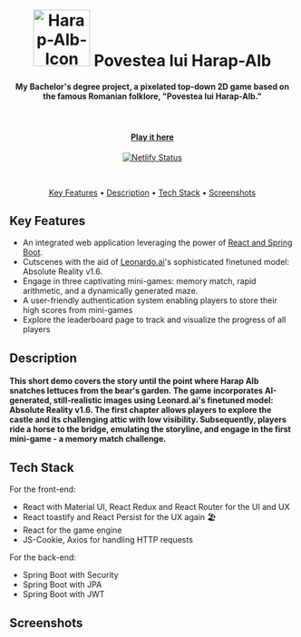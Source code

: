 <h1 align="center">
    <img src="https://github.com/VadeanFlaviuAlexandru/Bachelor_Project___Povestea_Lui_HarapAlb/assets/103831098/b4c2f305-c8cd-4701-b9dd-4f4aa00f3666" alt="Harap-Alb-Icon" width="100">
    Povestea lui Harap-Alb
  <br>
  <h4 align="center">My Bachelor's degree project, a pixelated top-down 2D game based on the famous Romanian folklore, "Povestea lui Harap-Alb." </h4>
  <br>
  <h4 align="center"><a href="https://povestea-lui-harap-alb.netlify.app/" target="_blank">Play it here</a></h4>
  <div align="center">
      
  [![Netlify Status](https://api.netlify.com/api/v1/badges/28350981-c0dd-41dd-a471-1418d33ccafe/deploy-status)](https://app.netlify.com/sites/povestea-lui-harap-alb/deploys)
  
  </div>  
  <br>
</h1>
<p align="center">
  <a href="#key-features">Key Features</a> •
  <a href="#description">Description</a> •
    <a href="#tech-stack">Tech Stack</a> •
    <a href="#screenshots">Screenshots</a>
</p>

## Key Features

* An integrated web application leveraging the power of <a href="#tech-stack">React and Spring Boot</a>.
* Cutscenes with the aid of <a href="https://leonardo.ai/" target="_blank">Leonardo.ai</a>'s sophisticated finetuned model: Absolute Reality v1.6.
* Engage in three captivating mini-games: memory match, rapid arithmetic, and a dynamically generated maze.
* A user-friendly authentication system enabling players to store their high scores from mini-games
* Explore the leaderboard page to track and visualize the progress of all players

## Description

<h4>This short demo covers the story until the point where Harap Alb snatches lettuces from the bear's garden. The game incorporates AI-generated, still-realistic images using Leonard.ai's finetuned model: Absolute Reality v1.6. The first chapter allows players to explore the castle and its challenging attic with low visibility. Subsequently, players ride a horse to the bridge, emulating the storyline, and engage in the first mini-game - a memory match challenge.</h3>

## Tech Stack

For the front-end:
* React with Material UI, React Redux and React Router for the UI and UX
* React toastify and React Persist for the UX again 🏖️
* React for the game engine
* JS-Cookie, Axios for handling HTTP requests

For the back-end:
* Spring Boot with Security 
* Spring Boot with JPA
* Spring Boot with JWT

## Screenshots

